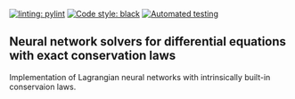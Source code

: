 [![linting: pylint](https://img.shields.io/badge/linting-pylint-yellowgreen)](https://github.com/PyCQA/pylint)
[![Code style: black](https://img.shields.io/badge/code%20style-black-000000.svg)](https://github.com/psf/black)
[![Automated testing](https://github.com/eikehmueller/mlconservation_code/actions/workflows/python-app.yml/badge.svg)](https://github.com/eikehmueller/mlconservation_code/actions/workflows/python-app.yml)

## Neural network solvers for differential equations with exact conservation laws

Implementation of Lagrangian neural networks with intrinsically built-in conservaion laws.
